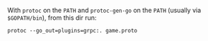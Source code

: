 With `protoc` on the `PATH` and `protoc-gen-go` on the `PATH` (usually via `$GOPATH/bin`), from this dir run:

    protoc --go_out=plugins=grpc:. game.proto